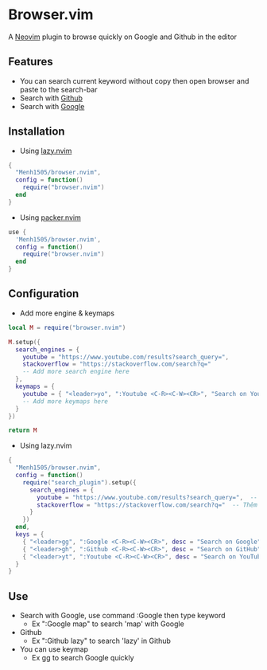 # Browser.vim

A [Neovim](https://neovim.io/) plugin to browse quickly on Google and Github in the editor

## Features

- You can search current keyword without copy then open browser and paste to the search-bar
- Search with [Github](https://github.com/)
- Search with [Google](google.com)

## Installation

- Using [lazy.nvim](https://github.com/folke/lazy.nvim)

```lua
{
  "Menh1505/browser.nvim",
  config = function()
    require("browser.nvim")
  end
}
```

- Using [packer.nvim](https://github.com/wbthomason/packer.nvim)

```lua
use {
  'Menh1505/browser.nvim',
  config = function()
    require("browser.nvim")
  end
}
```

## Configuration

- Add more engine & keymaps

```lua
local M = require("browser.nvim")

M.setup({
  search_engines = {
    youtube = "https://www.youtube.com/results?search_query=",
    stackoverflow = "https://stackoverflow.com/search?q="
    -- Add more search engine here
  },
  keymaps = {
    youtube = { "<leader>yo", ":Youtube <C-R><C-W><CR>", "Search on YouTube" },
    -- Add more keymaps here
  }
})

return M
```

- Using lazy.nvim

```lua
{
  "Menh1505/browser.nvim",
  config = function()
    require("search_plugin").setup({
      search_engines = {
        youtube = "https://www.youtube.com/results?search_query=",  -- Thêm YouTube
        stackoverflow = "https://stackoverflow.com/search?q="  -- Thêm StackOverflow
      }
    })
  end,
  keys = {
    { "<leader>gg", ":Google <C-R><C-W><CR>", desc = "Search on Google" },
    { "<leader>gh", ":Github <C-R><C-W><CR>", desc = "Search on GitHub" },
    { "<leader>yt", ":Youtube <C-R><C-W><CR>", desc = "Search on YouTube" },
  }
}
```

## Use

- Search with Google, use command :Google then type keyword
  - Ex ":Google map" to search 'map' with Google
- Github
  - Ex ":Github lazy" to search 'lazy' in Github
- You can use keymap
  - Ex <leader>gg to search Google quickly
